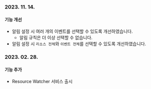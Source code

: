### 2023. 11. 14.
#### 기능 개선
* 알림 설정 시 여러 개의 이벤트를 선택할 수 있도록 개선하였습니다.
  * 알림 규칙은 더 이상 선택할 수 없습니다.
* 알림 설정 시 `리소스 전체`와 `이벤트 전체`를 선택할 수 있도록 개선하였습니다.

### 2023. 02. 28.
#### 기능 추가

* Resource Watcher 서비스 출시
